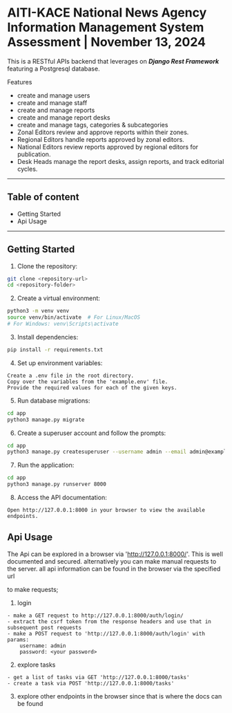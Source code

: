 # AITI-KACE National News Agency Information Management System Assessment | November 13, 2024

This is a RESTful APIs backend that leverages on ***Django Rest Framework*** featuring a Postgresql database.

Features
- create and manage users
- create and manage staff
- create and manage reports
- create and manage report desks
- create and manage tags, categories & subcategories
- Zonal Editors review and approve reports within their zones.
- Regional Editors handle reports approved by zonal editors.
- National Editors review reports approved by regional editors for publication.
- Desk Heads manage the report desks, assign reports, and track editorial cycles.

---

## Table of content
- Getting Started
- Api Usage

---

## Getting Started


1. Clone the repository:

```bash
git clone <repository-url>
cd <repository-folder>
```

2. Create a virtual environment:

```bash
python3 -m venv venv
source venv/bin/activate  # For Linux/MacOS
# For Windows: venv\Scripts\activate
```

3. Install dependencies:
```bash
pip install -r requirements.txt
```

4. Set up environment variables:
```
Create a .env file in the root directory.
Copy over the variables from the 'example.env' file.
Provide the required values for each of the given keys.
```

5. Run database migrations:
```bash
cd app
python3 manage.py migrate
```
6. Create a superuser account and follow the prompts:
```bash
cd app
python3 manage.py createsuperuser --username admin --email admin@example.com
```

7. Run the application:

```bash
cd app
python3 manage.py runserver 8000
```

8. Access the API documentation:
```
Open http://127.0.0.1:8000 in your browser to view the available endpoints.
```


## Api Usage
The Api can be explored in a browser via 'http://127.0.0.1:8000/'.
This is well documented and secured.
alternatively you can make manual requests to the server.
all api information can be found in the browser via the specified url

to make requests;
1. login
```
- make a GET request to http://127.0.0.1:8000/auth/login/
- extract the csrf token from the response headers and use that in subsequent post requests
- make a POST request to 'http://127.0.0.1:8000/auth/login' with params: 
    username: admin 
    password: <your password>
```
2. explore tasks
```
- get a list of tasks via GET 'http://127.0.0.1:8000/tasks'
- create a task via POST 'http://127.0.0.1:8000/tasks'
```
3. explore other endpoints in the browser since that is where the docs can be found